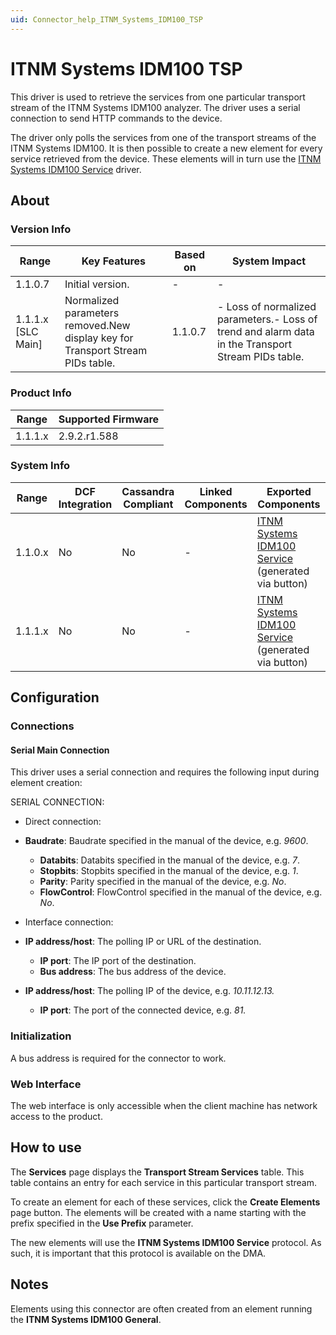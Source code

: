 ```yaml
---
uid: Connector_help_ITNM_Systems_IDM100_TSP
---
```


# ITNM Systems IDM100 TSP

This driver is used to retrieve the services from one particular transport stream of the ITNM Systems IDM100 analyzer. The driver uses a serial connection to send HTTP commands to the device.

The driver only polls the services from one of the transport streams of the ITNM Systems IDM100. It is then possible to create a new element for every service retrieved from the device. These elements will in turn use the [ITNM Systems IDM100 Service](xref:Connector_help_ITNM_Systems_IDM100_Service) driver.

## About

### Version Info

| **Range**            | **Key Features**                                                               | **Based on** | **System Impact**                                                                                   |
|----------------------|--------------------------------------------------------------------------------|--------------|-----------------------------------------------------------------------------------------------------|
| 1.1.0.7              | Initial version.                                                               | \-           | \-                                                                                                  |
| 1.1.1.x \[SLC Main\] | Normalized parameters removed.New display key for Transport Stream PIDs table. | 1.1.0.7      | \- Loss of normalized parameters.- Loss of trend and alarm data in the Transport Stream PIDs table. |

### Product Info

| **Range** | **Supported Firmware** |
|-----------|------------------------|
| 1.1.1.x   | 2.9.2.r1.588           |

### System Info

| **Range** | **DCF Integration** | **Cassandra Compliant** | **Linked Components** | **Exported Components**                                                                                     |
|-----------|---------------------|-------------------------|-----------------------|-------------------------------------------------------------------------------------------------------------|
| 1.1.0.x   | No                  | No                      | \-                    | [ITNM Systems IDM100 Service](xref:Connector_help_ITNM_Systems_IDM100_Service) (generated via button) |
| 1.1.1.x   | No                  | No                      | \-                    | [ITNM Systems IDM100 Service](xref:Connector_help_ITNM_Systems_IDM100_Service) (generated via button) |

## Configuration

### Connections

#### Serial Main Connection

This driver uses a serial connection and requires the following input during element creation:

SERIAL CONNECTION:

- Direct connection:

- **Baudrate**: Baudrate specified in the manual of the device, e.g. *9600*.
  - **Databits**: Databits specified in the manual of the device, e.g. *7*.
  - **Stopbits**: Stopbits specified in the manual of the device, e.g. *1*.
  - **Parity**: Parity specified in the manual of the device, e.g. *No*.
  - **FlowControl**: FlowControl specified in the manual of the device, e.g. *No*.

- Interface connection:

- **IP address/host**: The polling IP or URL of the destination.
  - **IP port**: The IP port of the destination.
  - **Bus address**: The bus address of the device.

- **IP address/host**: The polling IP of the device, e.g. *10.11.12.13.*
  - **IP port**: The port of the connected device, e.g. *81.*

### Initialization

A bus address is required for the connector to work.

### Web Interface

The web interface is only accessible when the client machine has network access to the product.

## How to use

The **Services** page displays the **Transport Stream Services** table. This table contains an entry for each service in this particular transport stream.

To create an element for each of these services, click the **Create Elements** page button. The elements will be created with a name starting with the prefix specified in the **Use Prefix** parameter.

The new elements will use the **ITNM Systems IDM100 Service** protocol. As such, it is important that this protocol is available on the DMA.

## Notes

Elements using this connector are often created from an element running the **ITNM Systems IDM100 General**.
